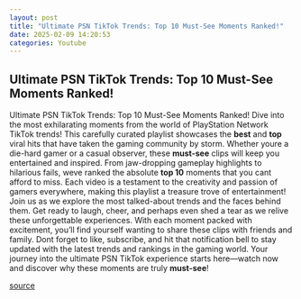 ```yaml
---
layout: post
title: "Ultimate PSN TikTok Trends: Top 10 Must-See Moments Ranked!"
date: 2025-02-09 14:20:53
categories: Youtube
---
```


## Ultimate PSN TikTok Trends: Top 10 Must-See Moments Ranked!

Ultimate PSN TikTok Trends: Top 10 Must-See Moments Ranked!
Dive into the most exhilarating moments from the world of PlayStation Network TikTok trends! This carefully curated playlist showcases the **best** and **top** viral hits that have taken the gaming community by storm. Whether youre a die-hard gamer or a casual observer, these **must-see** clips will keep you entertained and inspired.
From jaw-dropping gameplay highlights to hilarious fails, weve ranked the absolute **top 10** moments that you cant afford to miss. Each video is a testament to the creativity and passion of gamers everywhere, making this playlist a treasure trove of entertainment!
Join us as we explore the most talked-about trends and the faces behind them. Get ready to laugh, cheer, and perhaps even shed a tear as we relive these unforgettable experiences. With each moment packed with excitement, you’ll find yourself wanting to share these clips with friends and family.
Dont forget to like, subscribe, and hit that notification bell to stay updated with the latest trends and rankings in the gaming world. Your journey into the ultimate PSN TikTok experience starts here—watch now and discover why these moments are truly **must-see**!

[source](https://www.youtube.com/playlist?list=PLWn1UwZrNc3VyRs9M09PKeeZzUNGiWIWC)